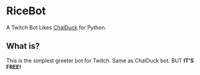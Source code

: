 # RiceBot
A Twitch Bot Likes [ChalDuck](https://chal.unripesoft.com) for Python.

## What is?
This is the simplest greeter bot for Twitch. Same as ChalDuck bot. BUT **IT'S FREE!**